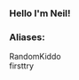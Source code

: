 ### Hello I'm Neil!

### Aliases:

RandomKiddo
<br />
firsttry

<!--
**RandomKiddo/RandomKiddo** is a ✨ _special_ ✨ repository because its `README.md` (this file) appears on your GitHub profile.

### Main Languages:

<img align="left" alt="Java" width="26px" height="26px" src="Images/java.jpg"/>
![Test]("Images/java.jpg")
<img align="left" alt="Python" width="26px" height="26px" src="Images/python.png"/>
<img align="left" alt="C" width="26px" height="26px" src="Images/c.png"/>
<img align="left" alt="C++" width="26px" height="26px" src="Images/c++.png"/>
<img align="left" alt="Fortran" width="26px" height="26px" src="Images/fortran.png"/>

### Tools:

<img align="left" alt="VSCode" width="26px" height="26px" src="vscode.png"/>
<img align="left" alt="BlueJ" width="26px" height="26px" src="bluej.png"/>
<img align="left" alt="Terminal" width="26px" height="26px" src="terminal.png"/>
<img align="left" alt="GitHub" width="26px" height="26px" src="github.png"/>
<img align="left" alt="Eclipse" width="26px" height="26px" src="eclipse.png"/>

### Other Languages:

<img align="left" alt="HTML5" width="26px" height="26px" src="html.jpg"/>
<img align="left" alt="CSS3" width="26px" height="26px" src="css.jpg"/>
<img align="left" alt="JavaScript" width="26px" height="26px" src="javascript.png"/>
